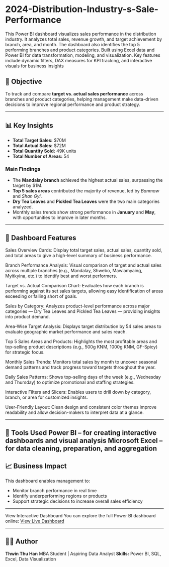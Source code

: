 # 2024-Distribution-Industry-s-Sale-Performance

This Power BI dashboard visualizes sales performance in the distribution industry. It analyzes total sales, revenue growth, and target achievement by branch, area, and month. The dashboard also identifies the top 5 performing branches and product categories. Built using Excel data and Power BI for data transformation, modeling, and visualization. Key features include dynamic filters, DAX measures for KPI tracking, and interactive visuals for business insights

## 🎯 Objective

To track and compare **target vs. actual sales performance** across branches and product categories, helping management make data-driven decisions to improve regional performance and product strategy.

---

## 📊 Key Insights

* **Total Target Sales:** $70M
* **Total Actual Sales:** $72M
* **Total Quantity Sold:** 49K units
* **Total Number of Areas:** 54

### Main Findings

* The **Mandalay branch** achieved the highest actual sales, surpassing the target by $1M.
* **Top 5 sales areas** contributed the majority of revenue, led by *Banmaw* and *Shan Gyi*.
* **Dry Tea Leaves** and **Pickled Tea Leaves** were the two main categories analyzed.
* Monthly sales trends show strong performance in **January** and **May**, with opportunities to improve in later months.

---

## 📁 Dashboard Features

Sales Overview Cards: Display total target sales, actual sales, quantity sold, and total areas to give a high-level summary of business performance.

Branch Performance Analysis: Visual comparison of target and actual sales across multiple branches (e.g., Mandalay, Shwebo, Mawlamyaing, Myitkyina, etc.) to identify best and worst performers.

Target vs. Actual Comparison Chart: Evaluates how each branch is performing against its set sales targets, allowing easy identification of areas exceeding or falling short of goals.

Sales by Category: Analyzes product-level performance across major categories — Dry Tea Leaves and Pickled Tea Leaves — providing insights into product demand.

Area-Wise Target Analysis: Displays target distribution by 54 sales areas to evaluate geographic market performance and sales reach.

Top 5 Sales Areas and Products: Highlights the most profitable areas and top-selling product descriptions (e.g., 500g KNM, 1000g KNM, GF-Spicy) for strategic focus.

Monthly Sales Trends: Monitors total sales by month to uncover seasonal demand patterns and track progress toward targets throughout the year.

Daily Sales Patterns: Shows top-selling days of the week (e.g., Wednesday and Thursday) to optimize promotional and staffing strategies.

Interactive Filters and Slicers: Enables users to drill down by category, branch, or area for customized insights.

User-Friendly Layout: Clean design and consistent color themes improve readability and allow decision-makers to interpret data at a glance.

---

🧰 Tools Used
Power BI – for creating interactive dashboards and visual analysis
Microsoft Excel – for data cleaning, preparation, and aggregation
---

## 📈 Business Impact

This dashboard enables management to:

* Monitor branch performance in real time
* Identify underperforming regions or products
* Support strategic decisions to increase overall sales efficiency

---
View Interactive Dashboard
You can explore the full Power BI dashboard online:
[View Live Dashboard](https://app.powerbi.com/viewr=eyJrIjoiYWY0ZTAxZGEtNjFmYi00NDg3LTkwYWYtNmNhYjg0MjE1ODI1IiwidCI6ImEyMGQ5YzhhLTIzNDMtNDdhZi05Y2FhLWQwZDQ1MDhlZGRlMSIsImMiOjEwfQ%3D%3D)

---

## 👩‍💻 Author

**Thwin Thu Han**
MBA Student | Aspiring Data Analyst
**Skills:** Power BI, SQL, Excel, Data Visualization

